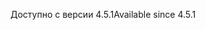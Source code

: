 <span data-ttu-id="260f4-101">Доступно с версии 4.5.1</span><span class="sxs-lookup"><span data-stu-id="260f4-101">Available since 4.5.1</span></span>